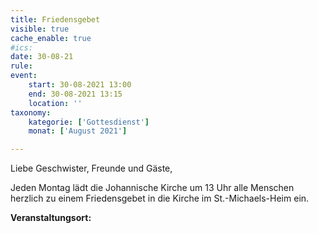 ```yaml
---
title: Friedensgebet
visible: true
cache_enable: true
#ics: 
date: 30-08-21
rule: 
event:
	start: 30-08-2021 13:00
	end: 30-08-2021 13:15
	location: ''
taxonomy:
	kategorie: ['Gottesdienst']
	monat: ['August 2021']

---
```

Liebe Geschwister, Freunde und Gäste,

Jeden Montag lädt die Johannische Kirche um 13 Uhr alle Menschen herzlich zu einem Friedensgebet in die Kirche im St.-Michaels-Heim ein.



**Veranstaltungsort:** 

